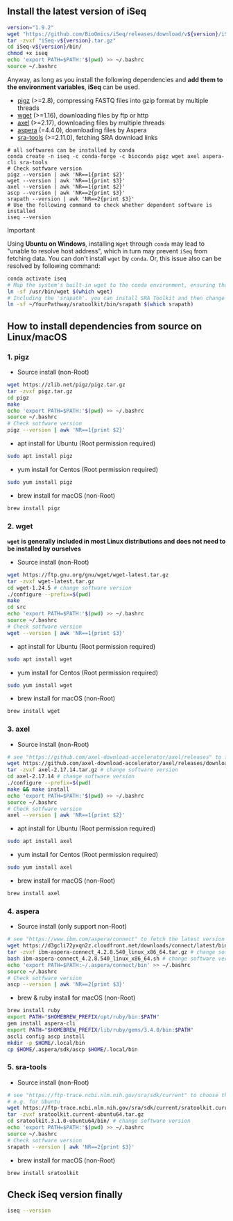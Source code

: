 ## Install the latest version of iSeq

```bash
version="1.9.2"
wget "https://github.com/BioOmics/iSeq/releases/download/v${version}/iSeq-v${version}.tar.gz"
tar -zvxf "iSeq-v${version}.tar.gz"
cd iSeq-v${version}/bin/
chmod +x iseq
echo 'export PATH=$PATH:'$(pwd) >> ~/.bashrc
source ~/.bashrc
```

Anyway, as long as you install the following dependencies and **add them to the environment variables**, **iSeq** can be used.

- [pigz](https://github.com/madler/pigz) (>=2.8), compressing FASTQ files into gzip format by multiple threads
- [wget](https://www.gnu.org/software/wget/) (>=1.16), downloading files by ftp or http
- [axel](https://github.com/axel-download-accelerator/axel) (>=2.17), downloading files by multiple threads
- [aspera](https://github.com/IBM/aspera-cli) (=4.4.0), downloading files by Aspera
- [sra-tools](https://github.com/ncbi/sra-tools) (>=2.11.0), fetching SRA download links

```{bash}
# all softwares can be installed by conda
conda create -n iseq -c conda-forge -c bioconda pigz wget axel aspera-cli sra-tools
# Check sotfware version
pigz --version | awk 'NR==1{print $2}'
wget --version | awk 'NR==1{print $3}'
axel --version | awk 'NR==1{print $2}'
ascp --version | awk 'NR==2{print $3}'
srapath --version | awk 'NR==2{print $3}'
# Use the following command to check whether dependent software is installed
iseq --version
```

> [!IMPORTANT]
> Using **Ubuntu on Windows**, installing `Wget` through `conda` may lead to "unable to resolve host address", which in turn may prevent `iSeq` from fetching data. You can don't install `wget` by `conda`. Or, this issue also can be resolved by following command:
> ```bash
> conda activate iseq
> # Map the system's built-in wget to the conda environment, ensuring that wget is properly installed.
> ln -sf /usr/bin/wget $(which wget)
> # Including the 'srapath'. you can install SRA Toolkit and then change the path below to your own.
> ln -sf ~/YourPathway/sratoolkit/bin/srapath $(which srapath)

## How to install dependencies from source on Linux/macOS

### 1. pigz

- Source install (non-Root)

```bash
wget https://zlib.net/pigz/pigz.tar.gz
tar -zvxf pigz.tar.gz
cd pigz
make
echo 'export PATH=$PATH:'$(pwd) >> ~/.bashrc
source ~/.bashrc
# Check sotfware version
pigz --version | awk 'NR==1{print $2}'
```

- apt install for Ubuntu (Root permission required)

```bash
sudo apt install pigz
```

- yum install for Centos (Root permission required)

```bash
sudo yum install pigz
```

- brew install for macOS (non-Root)

```bash
brew install pigz
```

### 2. wget

**`wget` is generally included in most Linux distributions and does not need to be installed by ourselves**

- Source install (non-Root)

```bash
wget https://ftp.gnu.org/gnu/wget/wget-latest.tar.gz
tar -zvxf wget-latest.tar.gz
cd wget-1.24.5 # change software version
./configure --prefix=$(pwd)
make
cd src
echo 'export PATH=$PATH:'$(pwd) >> ~/.bashrc
source ~/.bashrc
# Check sotfware version
wget --version | awk 'NR==1{print $3}'
```

- apt install for Ubuntu (Root permission required)

```bash
sudo apt install wget
```

- yum install for Centos (Root permission required)

```bash
sudo yum install wget
```

- brew install for macOS (non-Root)

```bash
brew install wget
```

### 3. axel

- Source install (non-Root)

```bash
# see "https://github.com/axel-download-accelerator/axel/releases" to fetch the latest version of axel
wget https://github.com/axel-download-accelerator/axel/releases/download/v2.17.14/axel-2.17.14.tar.gz
tar -zvxf axel-2.17.14.tar.gz # change software version
cd axel-2.17.14 # change software version
./configure --prefix=$(pwd)
make && make install
echo 'export PATH=$PATH:'$(pwd) >> ~/.bashrc
source ~/.bashrc
# Check sotfware version
axel --version | awk 'NR==1{print $2}'
```

- apt install for Ubuntu (Root permission required)

```bash
sudo apt install axel
```

- yum install for Centos (Root permission required)

```bash
sudo yum install axel
```

- brew install for macOS (non-Root)

```bash
brew install axel
```

### 4. aspera

- Source install (only support non-Root)

```bash
# see "https://www.ibm.com/aspera/connect" to fetch the latest version of aspera
wget https://d3gcli72yxqn2z.cloudfront.net/downloads/connect/latest/bin/ibm-aspera-connect_4.2.8.540_linux_x86_64.tar.gz
tar -zvxf ibm-aspera-connect_4.2.8.540_linux_x86_64.tar.gz # change software version
bash ibm-aspera-connect_4.2.8.540_linux_x86_64.sh # change software version
echo 'export PATH=$PATH:~/.aspera/connect/bin' >> ~/.bashrc
source ~/.bashrc
# Check sotfware version
ascp --version | awk 'NR==2{print $3}'
```

- brew & ruby install for macOS (non-Root)

```bash
brew install ruby
export PATH="$HOMEBREW_PREFIX/opt/ruby/bin:$PATH"
gem install aspera-cli
export PATH="$HOMEBREW_PREFIX/lib/ruby/gems/3.4.0/bin:$PATH"
ascli config ascp install
mkdir -p $HOME/.local/bin
cp $HOME/.aspera/sdk/ascp $HOME/.local/bin
```

### 5. sra-tools

- Source install (non-Root)

```bash
# see "https://ftp-trace.ncbi.nlm.nih.gov/sra/sdk/current" to choose the appropriate platform
# e.g. for Ubuntu
wget https://ftp-trace.ncbi.nlm.nih.gov/sra/sdk/current/sratoolkit.current-ubuntu64.tar.gz
tar -zvxf sratoolkit.current-ubuntu64.tar.gz
cd sratoolkit.3.1.0-ubuntu64/bin/ # change software version
echo 'export PATH=$PATH:'$(pwd) >> ~/.bashrc
source ~/.bashrc
# Check sotfware version
srapath --version | awk 'NR==2{print $3}'
```

- brew install for macOS (non-Root)

```bash
brew install sratoolkit
```

## Check iSeq version finally

```bash
iseq --version
```
